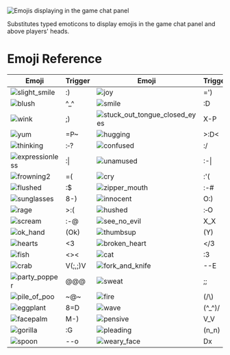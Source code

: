 ![Emojis displaying in the game chat panel](https://user-images.githubusercontent.com/8920674/57576663-cd83da00-7465-11e9-97e5-92787c31c30f.png)

Substitutes typed emoticons to display emojis in the game chat panel and above players' heads.

# Emoji Reference

| Emoji | Trigger | Emoji | Trigger | Emoji | Trigger |
| ------------- | ------------- | ------------- | ------------- | ------------- | ------------- |
| ![slight_smile] | :) | ![joy] | =') | ![cowboy] | 3:) |
| ![blush] | ^\_^ | ![smile] | :D | ![grinning] | =D |
| ![wink] | ;) | ![stuck_out_tongue_closed_eyes] | X-P | ![stuck_out_tongue] | :P |
| ![yum] | =P~ | ![hugging] | >:D< | ![triumph] | :> |
| ![thinking] | :‑? | ![confused] | :/ | ![neutral_face] | =\| |
| ![expressionless] | :\| | ![unamused] | :-\| | ![slight_frown] | :( |
| ![frowning2] | =( | ![cry] | :'( | ![sob] | :\_(  |
| ![flushed] | :$ | ![zipper_mouth] | :-# | ![persevere] | >_< |
| ![sunglasses] | 8-) | ![innocent] | O:) | ![smiling_imp] | >:) |
| ![rage] | >:( | ![hushed] | :‑O | ![open_mouth] | :O |
| ![scream] | :-@ | ![see_no_evil] | X_X | ![dancer] | \\:D/ |
| ![ok_hand] | (Ok) | ![thumbsup] | (Y) | ![thumbsdown] | (N) |
| ![hearts] | <3 | ![broken_heart] | </3 | ![zzz] | Zzz |
| ![fish] | <>< | ![cat] | :3 | ![dog] | =3 |
| ![crab] | V(;,;)V | ![fork_and_knife] | --E | ![cooking] | --(o) |
| ![party_popper] | @@@ | ![sweat] | ;; | ![eyes] | O.O |
| ![pile_of_poo] | \~@\~ | ![fire] |(/\\) | ![alien] | (@.@) |
| ![eggplant] | 8=D | ![wave] | (^_^)/ | ![heart_eyes] | (\*.\*) |
| ![facepalm] | M-) |![pensive] | V_V | ![acorn] | <D~ | 
| ![gorilla] | :G | ![pleading] | (n_n) | ![xd] | Xd |
| ![spoon] | --o | ![weary_face] | Dx | | |

[slight_smile]:https://github.com/runelite/runelite/raw/master/runelite-client/src/main/resources/net/runelite/client/plugins/emojis/slight_smile.png "Slight Smile"
[joy]:https://github.com/runelite/runelite/raw/master/runelite-client/src/main/resources/net/runelite/client/plugins/emojis/joy.png "Joy"
[cowboy]:https://github.com/runelite/runelite/raw/master/runelite-client/src/main/resources/net/runelite/client/plugins/emojis/cowboy.png "Cowboy"
[blush]:https://github.com/runelite/runelite/raw/master/runelite-client/src/main/resources/net/runelite/client/plugins/emojis/blush.png "Blushing"
[smile]:https://github.com/runelite/runelite/raw/master/runelite-client/src/main/resources/net/runelite/client/plugins/emojis/smile.png "Smiling"
[grinning]:https://github.com/runelite/runelite/raw/master/runelite-client/src/main/resources/net/runelite/client/plugins/emojis/grinning.png "Grinning"
[wink]:https://github.com/runelite/runelite/raw/master/runelite-client/src/main/resources/net/runelite/client/plugins/emojis/wink.png "Winking"
[stuck_out_tongue_closed_eyes]:https://github.com/runelite/runelite/raw/master/runelite-client/src/main/resources/net/runelite/client/plugins/emojis/stuck_out_tongue_closed_eyes.png "Stuck-out Tongue (Closed Eyes)"
[stuck_out_tongue]:https://github.com/runelite/runelite/raw/master/runelite-client/src/main/resources/net/runelite/client/plugins/emojis/stuck_out_tongue.png "Stuck-out Tongue"
[yum]:https://github.com/runelite/runelite/raw/master/runelite-client/src/main/resources/net/runelite/client/plugins/emojis/yum.png "Yum"
[hugging]:https://github.com/runelite/runelite/raw/master/runelite-client/src/main/resources/net/runelite/client/plugins/emojis/hugging.png "Hugging"
[triumph]:https://github.com/runelite/runelite/raw/master/runelite-client/src/main/resources/net/runelite/client/plugins/emojis/triumph.png "Triumphant"
[thinking]:https://github.com/runelite/runelite/raw/master/runelite-client/src/main/resources/net/runelite/client/plugins/emojis/thinking.png "Thinking"
[confused]:https://github.com/runelite/runelite/raw/master/runelite-client/src/main/resources/net/runelite/client/plugins/emojis/confused.png "Confused"
[neutral_face]:https://github.com/runelite/runelite/raw/master/runelite-client/src/main/resources/net/runelite/client/plugins/emojis/neutral_face.png "Neutral Face"
[expressionless]:https://github.com/runelite/runelite/raw/master/runelite-client/src/main/resources/net/runelite/client/plugins/emojis/expressionless.png "Expressionless"
[unamused]:https://github.com/runelite/runelite/raw/master/runelite-client/src/main/resources/net/runelite/client/plugins/emojis/unamused.png "Unamused"
[slight_frown]:https://github.com/runelite/runelite/raw/master/runelite-client/src/main/resources/net/runelite/client/plugins/emojis/slight_frown.png "Slight Frown"
[frowning2]:https://github.com/runelite/runelite/raw/master/runelite-client/src/main/resources/net/runelite/client/plugins/emojis/frowning2.png "Frowning"
[cry]:https://github.com/runelite/runelite/raw/master/runelite-client/src/main/resources/net/runelite/client/plugins/emojis/cry.png "Crying"
[sob]:https://github.com/runelite/runelite/raw/master/runelite-client/src/main/resources/net/runelite/client/plugins/emojis/sob.png "Sobbing"
[flushed]:https://github.com/runelite/runelite/raw/master/runelite-client/src/main/resources/net/runelite/client/plugins/emojis/flushed.png "Flushed"
[zipper_mouth]:https://github.com/runelite/runelite/raw/master/runelite-client/src/main/resources/net/runelite/client/plugins/emojis/zipper_mouth.png "Zipper Mouth"
[persevere]:https://github.com/runelite/runelite/raw/master/runelite-client/src/main/resources/net/runelite/client/plugins/emojis/persevere.png "Persevering"
[sunglasses]:https://github.com/runelite/runelite/raw/master/runelite-client/src/main/resources/net/runelite/client/plugins/emojis/sunglasses.png "Sunglasses"
[innocent]:https://github.com/runelite/runelite/raw/master/runelite-client/src/main/resources/net/runelite/client/plugins/emojis/innocent.png "Innocent"
[smiling_imp]:https://github.com/runelite/runelite/raw/master/runelite-client/src/main/resources/net/runelite/client/plugins/emojis/smiling_imp.png "Smiling Imp"
[rage]:https://github.com/runelite/runelite/raw/master/runelite-client/src/main/resources/net/runelite/client/plugins/emojis/rage.png "Raging"
[hushed]:https://github.com/runelite/runelite/raw/master/runelite-client/src/main/resources/net/runelite/client/plugins/emojis/hushed.png "Hushed"
[open_mouth]:https://github.com/runelite/runelite/raw/master/runelite-client/src/main/resources/net/runelite/client/plugins/emojis/open_mouth.png "Open Mouth"
[scream]:https://github.com/runelite/runelite/raw/master/runelite-client/src/main/resources/net/runelite/client/plugins/emojis/scream.png "Screaming"
[see_no_evil]:https://github.com/runelite/runelite/raw/master/runelite-client/src/main/resources/net/runelite/client/plugins/emojis/see_no_evil.png "See No Evil"
[dancer]:https://github.com/runelite/runelite/raw/master/runelite-client/src/main/resources/net/runelite/client/plugins/emojis/dancer.png "Dancer"
[ok_hand]:https://github.com/runelite/runelite/raw/master/runelite-client/src/main/resources/net/runelite/client/plugins/emojis/ok_hand.png "Ok Hand"
[thumbsup]:https://github.com/runelite/runelite/raw/master/runelite-client/src/main/resources/net/runelite/client/plugins/emojis/thumbsup.png "Thumbs Up"
[thumbsdown]:https://github.com/runelite/runelite/raw/master/runelite-client/src/main/resources/net/runelite/client/plugins/emojis/thumbsdown.png "Thumbs Down"
[hearts]:https://github.com/runelite/runelite/raw/master/runelite-client/src/main/resources/net/runelite/client/plugins/emojis/hearts.png "Heart"
[broken_heart]:https://github.com/runelite/runelite/raw/master/runelite-client/src/main/resources/net/runelite/client/plugins/emojis/broken_heart.png "Broken Heart"
[zzz]:https://github.com/runelite/runelite/raw/master/runelite-client/src/main/resources/net/runelite/client/plugins/emojis/zzz.png "ZZZ"
[fish]:https://github.com/runelite/runelite/raw/master/runelite-client/src/main/resources/net/runelite/client/plugins/emojis/fish.png "Fish"
[cat]:https://github.com/runelite/runelite/raw/master/runelite-client/src/main/resources/net/runelite/client/plugins/emojis/cat.png "Cat"
[dog]:https://github.com/runelite/runelite/raw/master/runelite-client/src/main/resources/net/runelite/client/plugins/emojis/dog.png "Dog"
[crab]:https://github.com/runelite/runelite/raw/master/runelite-client/src/main/resources/net/runelite/client/plugins/emojis/crab.png "Crab ($11)"
[fork_and_knife]:https://github.com/runelite/runelite/raw/master/runelite-client/src/main/resources/net/runelite/client/plugins/emojis/fork_and_knife.png "Fork & Knife"
[cooking]:https://github.com/runelite/runelite/raw/master/runelite-client/src/main/resources/net/runelite/client/plugins/emojis/cooking.png "Cooking"
[party_popper]:https://github.com/runelite/runelite/raw/master/runelite-client/src/main/resources/net/runelite/client/plugins/emojis/party_popper.png "Party Popper"
[sweat]:https://github.com/runelite/runelite/raw/master/runelite-client/src/main/resources/net/runelite/client/plugins/emojis/sweat.png "Sweat"
[eyes]:https://github.com/runelite/runelite/raw/master/runelite-client/src/main/resources/net/runelite/client/plugins/emojis/eyes.png "Eyes"
[pile_of_poo]:https://github.com/runelite/runelite/raw/master/runelite-client/src/main/resources/net/runelite/client/plugins/emojis/pile_of_poo.png "Poop"
[fire]:https://github.com/runelite/runelite/raw/master/runelite-client/src/main/resources/net/runelite/client/plugins/emojis/fire.png "Fire"
[alien]:https://github.com/runelite/runelite/raw/master/runelite-client/src/main/resources/net/runelite/client/plugins/emojis/alien.png "Alien"
[eggplant]:https://github.com/runelite/runelite/raw/master/runelite-client/src/main/resources/net/runelite/client/plugins/emojis/eggplant.png "Eggplant"
[wave]:https://github.com/runelite/runelite/raw/master/runelite-client/src/main/resources/net/runelite/client/plugins/emojis/wave.png "Waving"
[heart_eyes]:https://github.com/runelite/runelite/raw/master/runelite-client/src/main/resources/net/runelite/client/plugins/emojis/heart_eyes.png "Heart Eyes"
[facepalm]:https://github.com/runelite/runelite/raw/master/runelite-client/src/main/resources/net/runelite/client/plugins/emojis/facepalm.png "Facepalm"
[pensive]:https://github.com/runelite/runelite/raw/master/runelite-client/src/main/resources/net/runelite/client/plugins/emojis/pensive.png "Pensive"
[acorn]:https://github.com/runelite/runelite/raw/master/runelite-client/src/main/resources/net/runelite/client/plugins/emojis/acorn.png "Acorn"
[gorilla]:https://github.com/runelite/runelite/raw/master/runelite-client/src/main/resources/net/runelite/client/plugins/emojis/gorilla.png "Gorilla"
[pleading]:https://github.com/runelite/runelite/raw/master/runelite-client/src/main/resources/net/runelite/client/plugins/emojis/pleading.png "Pleading"
[xd]:https://github.com/runelite/runelite/raw/master/runelite-client/src/main/resources/net/runelite/client/plugins/emojis/xd.png "Smiling Face (Open Mouth, Closed Eyes)"
[spoon]:https://github.com/runelite/runelite/raw/master/runelite-client/src/main/resources/net/runelite/client/plugins/emojis/spoon.png "Spoon"
[weary_face]:https://github.com/runelite/runelite/raw/master/runelite-client/src/main/resources/net/runelite/client/plugins/emojis/weary_face.png "Weary Face"